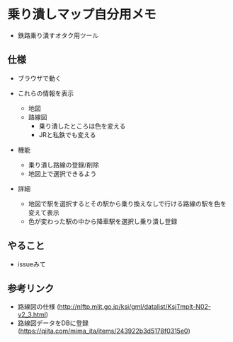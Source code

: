 # 乗り潰しマップ自分用メモ

* 鉄路乗り潰すオタク用ツール

## 仕様

* ブラウザで動く
* これらの情報を表示
  * 地図
  * 路線図
    * 乗り潰したところは色を変える
    * JRと私鉄でも変える
* 機能
  * 乗り潰し路線の登録/削除
  * 地図上で選択できるよう
  
* 詳細
  * 地図で駅を選択するとその駅から乗り換えなしで行ける路線の駅を色を変えて表示
  * 色が変わった駅の中から降車駅を選択し乗り潰し登録
  
## やること

* issueみて

## 参考リンク

* 路線図の仕様
  (http://nlftp.mlit.go.jp/ksj/gml/datalist/KsjTmplt-N02-v2_3.html)
* 路線図データをDBに登録
  (https://qiita.com/mima_ita/items/243922b3d5178f0315e0)
